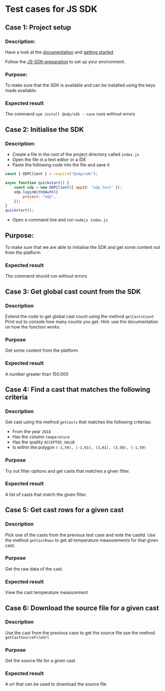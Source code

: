 # Test cases for JS SDK

## Case 1: Project setup

### Description:

Have a look at the [documentation](../docs/README.md) and [getting started](../README.md)

Follow the [JS-SDK-preparation](testPreparation.md) to set up your environment.

### Purpose:

To make sure that the SDK is available and can be installed using the keys made available.

### Expected result

The command `npm install @odp/sdk --save` runs without errors

## Case 2: Initialise the SDK

### Description:

-   Create a file in the root of the project directory called `index.js`
-   Open the file in a text editor or a IDE
-   Paste the following code into the file and save it

```javascript
const { ODPClient } = require("@odp/sdk");

async function quickstart() {
	const odp = new ODPClient({ appId: "odp_test" });
	odp.loginWithOAuth({
		project: "odp",
	});
}
quickstart();
```

-   Open a command line and run `nodejs index.js`

## Purpose:

To make sure that we are able to initialise the SDK and get some content out from the platform

### Expected result

The command should run without errors

## Case 3: Get global cast count from the SDK

### Description

Extend the code to get global cast count using the method `getCastsCount`
Print out to console how many counts you get. Hint: use the documentation on how the function works.

### Purpose

Get some content from the platform

### Expected result

A number greater than 150.000

## Case 4: Find a cast that matches the following criteria

### Description

Get cast using the method `getCasts` that matches the following criterias:

-   From the year `2018`
-   Has the column `temperature`
-   Has the quality `ACCEPTED_VALUE`
-   Is within the polygon `(-1,59), (-1,61), (3,61), (3,59), (-1,59)`

### Purpose

Try out filter options and get casts that matches a given filter.

### Expected result

A list of casts that match the given filter.

## Case 5: Get cast rows for a given cast

### Description

Pick one of the casts from the previous test case and note the castId.
Use the method `getCastRows` to get all temperature measurements for that given cast.

### Purpose

Get the raw data of the cast.

### Expected result

View the cast temperature measurement

## Case 6: Download the source file for a given cast

### Description

Use the cast from the previous case to get the source file use the method `getCastSourceFileUrl`

### Purpose

Get the source file for a given cast

### Expected result

A url that can be used to download the source file
